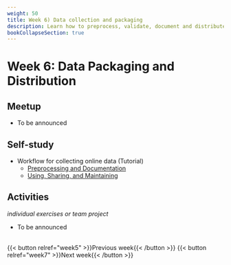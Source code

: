 ```yaml
---
weight: 50
title: Week 6) Data collection and packaging
description: Learn how to preprocess, validate, document and distribute your data - both internally (collaborators within the same organization) and externally (the public domain).
bookCollapseSection: true
---
```


# Week 6: Data Packaging and Distribution

## Meetup
- To be announced

<!--- Feedback on coding up the data collection
-->
## Self-study
- Workflow for collecting online data (Tutorial)
  - [Preprocessing and Documentation](docs/tutorials/workflow/preprocessing.md)
  - [Using, Sharing, and Maintaining](docs/tutorials/workflow/use-and-maintain.md)
<!--- Tutorial: Data packaging and distribution-->

## Activities
*individual exercises or team project*
- To be announced

<!--
## Exercises and activities
- ...
- ...
-->
<br>
{{< button relref="week5" >}}Previous week{{< /button >}}
{{< button relref="week7" >}}Next week{{< /button >}}
